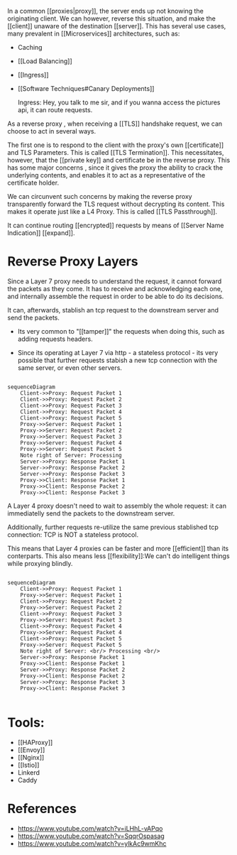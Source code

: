 In a common [[proxies|proxy]], the server ends up not knowing the originating client. We can  however, reverse this situation, and make the [[client]] unaware of the destination [[server]]. This has several use cases, many prevalent in [[Microservices]] architectures, such as:

* Caching    
* [[Load Balancing]]
* [[Ingress]]
* [[Software Techniques#Canary Deployments]]

    Ingress:
        Hey, you talk to me sir,  and if you wanna access the pictures api, it can route requests. 




As a reverse proxy , when receiving a [[TLS]] handshake request, we can choose to act in several ways. 

The first one is to respond to the client with the proxy's own [[certificate]] and TLS Parameters. This is called [[TLS Termination]].
This necessitates, however, that the [[private key]] and certificate be in the reverse proxy. This has some major concerns , since it gives the proxy the ability to crack the underlying contents, and enables it to act as a representative of the certificate holder. 


We can circunvent such concerns by making the reverse proxy transparently forward the TLS request without decrypting its content. This makes it operate just like a L4 Proxy.  This is called [[TLS Passthrough]]. 

It can continue routing [[encrypted]] requests by means of [[Server Name Indication]] [[expand]].



# Reverse Proxy Layers

Since a Layer 7 proxy needs to understand the request, it cannot forward the packets as they come. It has to receive and acknowledging each one, and internally assemble the request in order to be able to do its decisions. 

It can, afterwards, stablish an tcp request to the downstream server and send the packets. 
    
* Its very common to "[[tamper]]" the requests when doing this, such as adding requests headers. 

* Since its operating at Layer 7 via http - a stateless protocol - its very possible that further requests stabish a new tcp connection with the same server, or even other servers. 


```mermaid

sequenceDiagram
    Client->>Proxy: Request Packet 1
    Client->>Proxy: Request Packet 2
    Client->>Proxy: Request Packet 3
    Client->>Proxy: Request Packet 4
    Client->>Proxy: Request Packet 5    
    Proxy->>Server: Request Packet 1
    Proxy->>Server: Request Packet 2
    Proxy->>Server: Request Packet 3
    Proxy->>Server: Request Packet 4
    Proxy->>Server: Request Packet 5
    Note right of Server: Processing
    Server->>Proxy: Response Packet 1
    Server->>Proxy: Response Packet 2
    Server->>Proxy: Response Packet 3    
    Proxy->>Client: Response Packet 1
    Proxy->>Client: Response Packet 2
    Proxy->>Client: Response Packet 3
```

A Layer 4 proxy doesn't need to wait to assembly the whole request:  it can immediatelly send the packets to the downstream server.


Additionally, further requests re-utilize the same previous stablished tcp connection: TCP is NOT a stateless protocol. 


This means that Layer 4 proxies can be faster and more [[efficient]] than its conterparts.  This also means less [[flexibility]]:We can't do intelligent things while proxying blindly. 

```mermaid

sequenceDiagram
    Client->>Proxy: Request Packet 1
    Proxy->>Server: Request Packet 1
    Client->>Proxy: Request Packet 2
    Proxy->>Server: Request Packet 2
    Client->>Proxy: Request Packet 3
    Proxy->>Server: Request Packet 3
    Client->>Proxy: Request Packet 4
    Proxy->>Server: Request Packet 4
    Client->>Proxy: Request Packet 5    
    Proxy->>Server: Request Packet 5
    Note right of Server: <br/> Processing <br/>
    Server->>Proxy: Response Packet 1
    Proxy->>Client: Response Packet 1
    Server->>Proxy: Response Packet 2
    Proxy->>Client: Response Packet 2
    Server->>Proxy: Response Packet 3    
    Proxy->>Client: Response Packet 3


```


# Tools:
    
* [[HAProxy]]
* [[Envoy]]
* [[Nginx]]
* [[Istio]]
* Linkerd
* Caddy


# References

* https://www.youtube.com/watch?v=iLHhL-vAPqo
* https://www.youtube.com/watch?v=SqqrOspasag 
* https://www.youtube.com/watch?v=ylkAc9wmKhc


